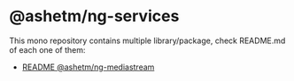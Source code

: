 # @ashetm/ng-services

This mono repository contains multiple library/package, check README.md of each one of them: 

* [README @ashetm/ng-mediastream](https://github.com/AsheTM/ng-services/blob/main/packages/ng-mediastream/README.md)

<!-- ### LOOKING FOR MAINTAINER. PLEASE PING [@voronianski](https://twitter.com/voronianski)! -->

<!-- [![build status](http://img.shields.io/travis/likeastore/ngDialog.svg)](https://travis-ci.org/likeastore/ngDialog) -->
<!-- [![npm version](http://badge.fury.io/js/ng-dialog.svg)](http://badge.fury.io/js/ng-dialog) -->
<!-- [![github tag](https://img.shields.io/github/tag/likeastore/ngDialog.svg)](https://github.com/likeastore/ngDialog/tags) -->
<!-- [![Download Count](https://img.shields.io/npm/dm/ng-dialog.svg)](http://www.npmjs.com/package/ng-dialog) -->
<!-- [![Code Climate](https://codeclimate.com/github/likeastore/ngDialog/badges/gpa.svg)](https://codeclimate.com/github/likeastore/ngDialog) -->

<!-- ### [Demo](http://likeastore.github.io/ngDialog) -->
